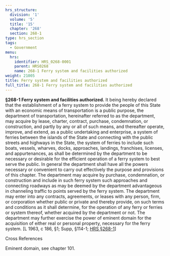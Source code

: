 ```yaml
---
hrs_structure:
  division: '1'
  volume: '5'
  title: '15'
  chapter: '268'
  section: 268-1
type: hrs_section
tags:
  - Government
menu:
  hrs:
    identifier: HRS_0268-0001
    parent: HRS0268
    name: 268-1 Ferry system and facilities authorized
weight: 21005
title: Ferry system and facilities authorized
full_title: 268-1 Ferry system and facilities authorized
---
```

**§268-1 Ferry system and facilities authorized.** It being hereby declared that the establishment of a ferry system to provide the people of this State with an economic means of transportation is a public purpose, the department of transportation, hereinafter referred to as the department, may acquire by lease, charter, contract, purchase, condemnation, or construction, and partly by any or all of such means, and thereafter operate, improve, and extend, as a public undertaking and enterprise, a system of ferries between the islands of the State and connecting with the public streets and highways in the State, the system of ferries to include such boats, vessels, wharves, docks, approaches, landings, franchises, licenses, and appurtenances, as shall be determined by the department to be necessary or desirable for the efficient operation of a ferry system to best serve the public. In general the department shall have all the powers necessary or convenient to carry out effectively the purpose and provisions of this chapter. The department may acquire by purchase, condemnation, or construction and include in such ferry system such approaches and connecting roadways as may be deemed by the department advantageous in channeling traffic to points served by the ferry system. The department may enter into any contracts, agreements, or leases with any person, firm, or corporation whether public or private and thereby provide, on such terms and conditions as it shall determine, for the operation of any ferry or ferries or system thereof, whether acquired by the department or not. The department may further exercise the power of eminent domain for the acquisition of either real or personal property, necessary for the ferry system. [L 1963, c 186, §1; Supp, §114-1; [HRS §268-1](/title-15/chapter-268/section-268-1/)]

Cross References

Eminent domain, see chapter 101.